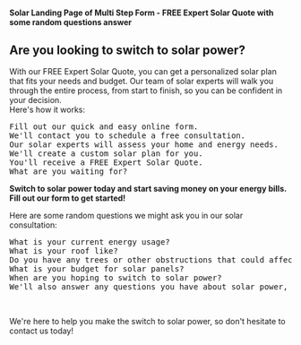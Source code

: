 <h4>Solar Landing Page of Multi Step Form - FREE Expert Solar Quote with some random questions answer</h4>

<h2>Are you looking to switch to solar power?</h2>
<p>
With our FREE Expert Solar Quote, you can get a personalized solar plan that fits your needs and budget. Our team of solar experts will walk you through the entire process, from start to finish, so you can be confident in your decision.
<br>
Here's how it works:
</p>
<pre>
Fill out our quick and easy online form.
We'll contact you to schedule a free consultation.
Our solar experts will assess your home and energy needs.
We'll create a custom solar plan for you.
You'll receive a FREE Expert Solar Quote.
What are you waiting for?
</pre>
<b>Switch to solar power today and start saving money on your energy bills. Fill out our form to get started!</b><br>

Here are some random questions we might ask you in our solar consultation:<br>
<pre>
What is your current energy usage?
What is your roof like?
Do you have any trees or other obstructions that could affect the placement of solar panels?
What is your budget for solar panels?
When are you hoping to switch to solar power?
We'll also answer any questions you have about solar power, so you can make an informed decision about whether it's right for you.
</pre></br>
We're here to help you make the switch to solar power, so don't hesitate to contact us today!

